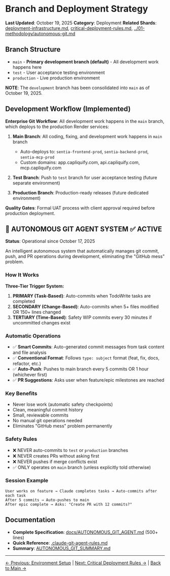 # Branch and Deployment Strategy

**Last Updated**: October 19, 2025
**Category**: Deployment
**Related Shards**: [deployment-infrastructure.md](./deployment-infrastructure.md), [critical-deployment-rules.md](./critical-deployment-rules.md), [../01-methodology/autonomous-git.md](../01-methodology/autonomous-git.md)

## Branch Structure

- `main` - **Primary development branch (default)** - All development work happens here
- `test` - User acceptance testing environment
- `production` - Live production environment

**NOTE**: The `development` branch has been consolidated into `main` as of October 19, 2025.

## Development Workflow (Implemented)

**Enterprise Git Workflow**: All development work happens in the `main` branch, which deploys to the production Render services:

1. **Main Branch**: All coding, fixing, and development work happens in `main` branch
   - Auto-deploys to: `sentia-frontend-prod`, `sentia-backend-prod`, `sentia-mcp-prod`
   - Custom domains: app.capliquify.com, api.capliquify.com, mcp.capliquify.com

2. **Test Branch**: Push to `test` branch for user acceptance testing (future separate environment)

3. **Production Branch**: Production-ready releases (future dedicated environment)

**Quality Gates**: Formal UAT process with client approval required before production deployment.

## 🤖 **AUTONOMOUS GIT AGENT SYSTEM** ✅ **ACTIVE**

**Status**: Operational since October 17, 2025

An intelligent autonomous system that automatically manages git commit, push, and PR operations during development, eliminating the "GitHub mess" problem.

### How It Works

**Three-Tier Trigger System:**

1. **PRIMARY (Task-Based)**: Auto-commits when TodoWrite tasks are completed
2. **SECONDARY (Change-Based)**: Auto-commits when 5+ files modified OR 150+ lines changed
3. **TERTIARY (Time-Based)**: Safety WIP commits every 30 minutes if uncommitted changes exist

### Automatic Operations

- ✅ **Smart Commits**: Auto-generated commit messages from task content and file analysis
- ✅ **Conventional Format**: Follows `type: subject` format (feat, fix, docs, refactor, etc.)
- ✅ **Auto-Push**: Pushes to main branch every 5 commits OR 1 hour (whichever first)
- ✅ **PR Suggestions**: Asks user when feature/epic milestones are reached

### Key Benefits

- Never lose work (automatic safety checkpoints)
- Clean, meaningful commit history
- Small, reviewable commits
- No manual git operations needed
- Eliminates "GitHub mess" problem permanently

### Safety Rules

- ❌ NEVER auto-commits to `test` or `production` branches
- ❌ NEVER creates PRs without asking first
- ❌ NEVER pushes if merge conflicts exist
- ✅ ONLY operates on `main` branch (unless explicitly told otherwise)

### Session Example

```
User works on feature → Claude completes tasks → Auto-commits after each task
After 5 commits → Auto-pushes to main
After epic complete → Asks: "Create PR with 12 commits?"
```

## Documentation

- **Complete Specification**: [docs/AUTONOMOUS_GIT_AGENT.md](../../docs/AUTONOMOUS_GIT_AGENT.md) (500+ lines)
- **Quick Reference**: [.claude-git-agent-rules.md](../../.claude-git-agent-rules.md)
- **Summary**: [AUTONOMOUS_GIT_SUMMARY.md](../../AUTONOMOUS_GIT_SUMMARY.md)

---

[← Previous: Environment Setup](./environment-setup.md) | [Next: Critical Deployment Rules →](./critical-deployment-rules.md) | [Back to Main →](../../CLAUDE.md)